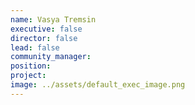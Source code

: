 ```yaml
---
name: Vasya Tremsin
executive: false
director: false
lead: false
community_manager:   
position:  
project:  
image: ../assets/default_exec_image.png
---
```

